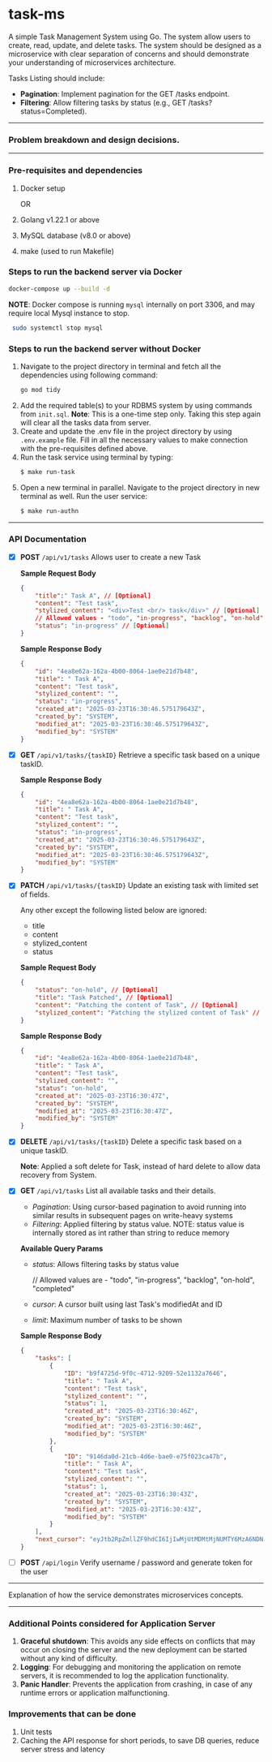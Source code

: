 # task-ms
A simple Task Management System using Go. The system allow users to create, read, update, and delete tasks. The system should be designed as a microservice with clear separation of concerns and should demonstrate your understanding of microservices architecture. 

Tasks Listing should include:

- **Pagination**: Implement pagination for the GET /tasks endpoint.
- **Filtering**: Allow filtering tasks by status (e.g., GET /tasks?status=Completed).
---
### Problem breakdown and design decisions.


---
### Pre-requisites and dependencies
1. Docker setup 

    OR

1. Golang v1.22.1 or above
2. MySQL database (v8.0 or above)
3. make (used to run Makefile)


### Steps to run the backend server via Docker
```sh
docker-compose up --build -d
```

**NOTE**: Docker compose is running `mysql` internally on port 3306, and may require local Mysql instance to stop.
```sh
 sudo systemctl stop mysql
```


### Steps to run the backend server without Docker
1. Navigate to the project directory in terminal and fetch all the dependencies using following command:
    ```sh
    go mod tidy
    ```
1. Add the required table(s) to your RDBMS system by using commands from `init.sql`. 
**Note**: This is a one-time step only. Taking this step again will clear all the tasks data from server.
1. Create and update the .env file in the project directory by using `.env.example` file. Fill in all the necessary values to make connection with the pre-requisites defined above.
1. Run the task service using terminal by typing: 
    ```sh
    $ make run-task
    ```
1. Open a new terminal in parallel. Navigate to the project directory in new terminal as well. Run the user service:
    ```sh
    $ make run-authn
    ```
---

### API Documentation
- [X] **POST**    `/api/v1/tasks` Allows user to create a new Task

    **Sample Request Body**
    ```json
    {
        "title":" Task A", // [Optional]
        "content": "Test task",
        "stylized_content": "<div>Test <br/> task</div>" // [Optional]
        // Allowed values - "todo", "in-progress", "backlog", "on-hold", "completed"
        "status": "in-progress" // [Optional] 
    }
    ```

    **Sample Response Body**
    ```json
    {
        "id": "4ea8e62a-162a-4b00-8064-1ae0e21d7b48",
        "title": " Task A",
        "content": "Test task",
        "stylized_content": "",
        "status": "in-progress",
        "created_at": "2025-03-23T16:30:46.575179643Z",
        "created_by": "SYSTEM",
        "modified_at": "2025-03-23T16:30:46.575179643Z",
        "modified_by": "SYSTEM"
    }
    ```

- [X] **GET**     `/api/v1/tasks/{taskID}` Retrieve a specific task based on a unique taskID.

    **Sample Response Body**
    ```json
    {
        "id": "4ea8e62a-162a-4b00-8064-1ae0e21d7b48",
        "title": " Task A",
        "content": "Test task",
        "stylized_content": "",
        "status": "in-progress",
        "created_at": "2025-03-23T16:30:46.575179643Z",
        "created_by": "SYSTEM",
        "modified_at": "2025-03-23T16:30:46.575179643Z",
        "modified_by": "SYSTEM"
    }
    ```

- [X] **PATCH**     `/api/v1/tasks/{taskID}` Update an existing task with limited set of fields.

    Any other except the following listed below are ignored:
    - title
    - content
    - stylized_content
    - status

    **Sample Request Body**
    ```json
    {
        "status": "on-hold", // [Optional]
        "title": "Task Patched", // [Optional]
        "content": "Patching the content of Task", // [Optional]
        "stylized_content": "Patching the stylized content of Task" // [Optional]
    }
    ```

    **Sample Response Body**
    ```json
    {
        "id": "4ea8e62a-162a-4b00-8064-1ae0e21d7b48",
        "title": " Task A",
        "content": "Test task",
        "stylized_content": "",
        "status": "on-hold",
        "created_at": "2025-03-23T16:30:47Z",
        "created_by": "SYSTEM",
        "modified_at": "2025-03-23T16:30:47Z",
        "modified_by": "SYSTEM"
    }
    ```

- [X] **DELETE**  `/api/v1/tasks/{taskID}` Delete a specific task based on a unique taskID. 

    **Note**: Applied a soft delete for Task, instead of hard delete to allow data recovery from System.


- [X] **GET**     `/api/v1/tasks` List all available tasks and their details.
    - *Pagination*: Using cursor-based pagination to avoid running into similar results in subsequent pages on write-heavy systems  
    - *Filtering*: Applied filtering by status value.
    NOTE: status value is internally stored as int rather than string to reduce memory

    **Available Query Params**
    - *status*: Allows filtering tasks by status value

        // Allowed values are - "todo", "in-progress", "backlog", "on-hold", "completed"
    - *cursor*: A cursor built using last Task's modifiedAt and ID
    - *limit*: Maximum number of tasks to be shown

    **Sample Response Body**
    ```json
    {
        "tasks": [
            {
                "ID": "b9f4725d-9f0c-4712-9209-52e1132a7646",
                "title": " Task A",
                "content": "Test task",
                "stylized_content": "",
                "status": 1,
                "created_at": "2025-03-23T16:30:46Z",
                "created_by": "SYSTEM",
                "modified_at": "2025-03-23T16:30:46Z",
                "modified_by": "SYSTEM"
            },
            {
                "ID": "9146da0d-21cb-4d6e-bae0-e75f023ca47b",
                "title": " Task A",
                "content": "Test task",
                "stylized_content": "",
                "status": 1,
                "created_at": "2025-03-23T16:30:43Z",
                "created_by": "SYSTEM",
                "modified_at": "2025-03-23T16:30:43Z",
                "modified_by": "SYSTEM"
            }
        ],
        "next_cursor": "eyJtb2RpZmllZF9hdCI6IjIwMjUtMDMtMjNUMTY6MzA6NDNaIiwiaWQiOiI5MTQ2ZGEwZC0yMWNiLTRkNmUtYmFlMC1lNzVmMDIzY2E0N2IifQ=="
    }
    ```

- [ ] **POST** `/api/login` Verify username / password and generate token for the user

---

Explanation of how the service demonstrates microservices concepts.

---
### Additional Points considered for Application Server
1. **Graceful shutdown**: This avoids any side effects on conflicts that may occur on closing the server and the new deployment can be started without any kind of difficulty.
1. **Logging**: For debugging and monitoring the application on remote servers, it is recommended to log the application functionality.
1. **Panic Handler**: Prevents the application from crashing, in case of any runtime errors or application malfunctioning.

### Improvements that can be done
1. Unit tests
1. Caching the API response for short periods, to save DB queries, reduce server stress and latency
